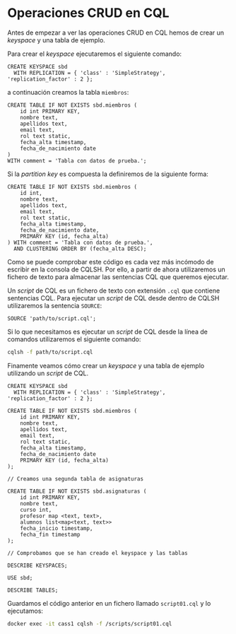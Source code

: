 # Operaciones CRUD en CQL

Antes de empezar a ver las operaciones CRUD en CQL hemos de crear un *keyspace* y una tabla de ejemplo.

Para crear el *keyspace* ejecutaremos el siguiente comando:

```cql
CREATE KEYSPACE sbd
  WITH REPLICATION = { 'class' : 'SimpleStrategy', 'replication_factor' : 2 };
```

a continuación creamos la tabla `miembros`:

```cql
CREATE TABLE IF NOT EXISTS sbd.miembros (
    id int PRIMARY KEY,
    nombre text,
    apellidos text,
    email text,
    rol text static,
    fecha_alta timestamp,
    fecha_de_nacimiento date
)
WITH comment = 'Tabla con datos de prueba.';
```

Si la *partition key* es compuesta la definiremos de la siguiente forma:

```cql
CREATE TABLE IF NOT EXISTS sbd.miembros (
    id int,
    nombre text,
    apellidos text,
    email text,
    rol text static,
    fecha_alta timestamp,
    fecha_de_nacimiento date,
    PRIMARY KEY (id, fecha_alta)
) WITH comment = 'Tabla con datos de prueba.',
  AND CLUSTERING ORDER BY (fecha_alta DESC);
```

Como se puede comprobar este código es cada vez más incómodo de escribir en la consola de CQLSH. Por ello, a partir de ahora utilizaremos un fichero de texto para almacenar las sentencias CQL que queremos ejecutar.

Un *script* de CQL es un fichero de texto con extensión `.cql` que contiene sentencias CQL. Para ejecutar un *script* de CQL desde dentro de CQLSH utilizaremos la sentencia `SOURCE`:

```cql
SOURCE 'path/to/script.cql';
```

Si lo que necesitamos es ejecutar un *script* de CQL desde la línea de comandos utilizaremos el siguiente comando:

```bash
cqlsh -f path/to/script.cql
```

Finamente veamos cómo crear un *keyspace* y una tabla de ejemplo utilizando un *script* de CQL.

```cql
CREATE KEYSPACE sbd
  WITH REPLICATION = { 'class' : 'SimpleStrategy', 'replication_factor' : 2 };

CREATE TABLE IF NOT EXISTS sbd.miembros (
    id int PRIMARY KEY,
    nombre text,
    apellidos text,
    email text,
    rol text static,
    fecha_alta timestamp,
    fecha_de_nacimiento date
    PRIMARY KEY (id, fecha_alta)
);

// Creamos una segunda tabla de asignaturas

CREATE TABLE IF NOT EXISTS sbd.asignaturas (
    id int PRIMARY KEY,
    nombre text,
    curso int,
    profesor map <text, text>,
    alumnos list<map<text, text>>
    fecha_inicio timestamp,
    fecha_fin timestamp
);

// Comprobamos que se han creado el keyspace y las tablas

DESCRIBE KEYSPACES;

USE sbd;

DESCRIBE TABLES;
```

Guardamos el código anterior en un fichero llamado `script01.cql` y lo ejecutamos:

```bash
docker exec -it cass1 cqlsh -f /scripts/script01.cql
```
